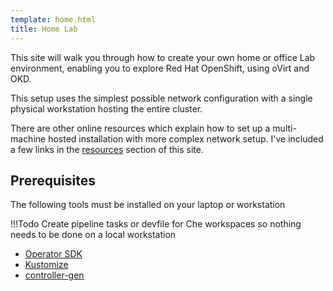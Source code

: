 ```yaml
---
template: home.html
title: Home Lab
---
```


<!--- cSpell:ignore devfile Kustomize -->


This site will walk you through how to create your own home or office Lab environment, enabling you to explore Red Hat OpenShift, using oVirt and OKD.

This setup uses the simplest possible network configuration with a single physical workstation hosting the entire cluster.

There are other online resources which explain how to set up a multi-machine hosted installation with more complex network setup.  I've included a few links in the [resources](./resources.md) section of this site.

## Prerequisites

The following tools must be installed on your laptop or workstation

!!!Todo
    Create pipeline tasks or devfile for Che workspaces so nothing needs to be done on a local workstation

- [Operator SDK](https://github.com/operator-framework/operator-sdk)
- [Kustomize](https://github.com/kubernetes-sigs/kustomize)
- [controller-gen](https://github.com/kubernetes-sigs/controller-tools)
